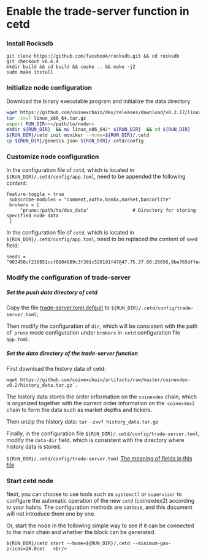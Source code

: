 # Enable the trade-server function in cetd

### Install Rocksdb

```
git clone https://github.com/facebook/rocksdb.git && cd rocksdb
git checkout v6.6.4
mkdir build && cd build && cmake .. && make -j2
sudo make install
```

### Initialize node configuration

Download the binary executable program and initialize the data directory


```bash
wget https://github.com/coinexchain/dex/releases/download/v0.2.17/linux_x86_64.tar.gz 
tar -zxvf linux_x86_64.tar.gz 
export RUN_DIR=~~/path/to/node~~ 
mkdir ${RUN_DIR}  && mv linux_x86_64/* ${RUN_DIR}  && cd ${RUN_DIR}
${RUN_DIR}/cetd init moniker --home=${RUN_DIR}/.cetd
cp ${RUN_DIR}/genesis.json ${RUN_DIR}/.cetd/config
```

### Customize node configuration

In the configuration file of `cetd`, which is located in `${RUN_DIR}/.cetd/config/app.toml`, need to be appended the following content:

```
feature-toggle = true
 subscribe-modules = "comment,authx,bankx,market,bancorlite"
 brokers = [
     "prune:/path/to/dex_data"                # Directory for storing specified node data
 ]
```

In the configuration file of `cetd`, which is located in `${RUN_DIR}/.cetd/config/app.toml`, need to be replaced the content of `seed` field:

```
seeds = "903458cf236851ccf8604689c3f391c528191f47@47.75.37.80:26656,9be765dffed72adcd27ebb37c79bf8ac501f43e8@47.52.155.115:26656,cd79d6c2b3b6b561c91b61b8e3a706249b532ca4@47.56.215.151:26656,cf34ba278ce69be1240f1dabad9b57ffecae206a@47.75.60.29:26656,c70feea1a4f8ea2fd55c366fdcb7ca4d53f1c775@18.144.85.87:26656,94b718f31dedf4afee4c04d768343166625cf961@47.52.70.137:26656,2cbef50b8c996745b9c8a0059fe32a1fbfef8b46@47.52.129.186:26656,17ec2dcfd7c72fabcb7c7cfe2d71006fc39c85c9@18.180.56.174:26656"
```

### Modify the configuration of trade-server 

##### Set the push data directory of cetd

Copy the file [trade-server.toml.default](https://github.com/coinexchain/dex/blob/master/trade-server.toml.default) to `${RUN_DIR}/.cetd/config/trade-server.toml`; 

Then modify the configuration of `dir`, which will be consistent with the path of` prune` mode configuration under `brokers` in` cetd` configuration file `app.toml`.

##### Set the data directory of the trade-server function
 
First download the history data of cetd:
```
wget https://github.com/coinexchain/artifacts/raw/master/coinexdex-v0.2/history_data.tar.gz`.
```

The history data stores the order information on the `coinexdex` chain, which is organized together with the current order information on the` coinexdex2` chain to form the data such as market depths and tickers.
 
Then unzip the history data: `tar -zxvf history_data.tar.gz`

Finally, in the configuration file `${RUN_DIR}/.cetd/config/trade-server.toml`, modify the `data-dir` field, which is consistent with the directory where history data is stored.

`${RUN_DIR}/.cetd/config/trade-server.toml` [The meaning of fields in this file](https://github.com/coinexchain/trade-server/blob/master/docs/trade-server-deploy.md#%E9%85%8D%E7%BD%AE%E6%96%87%E4%BB%B6%E8%AF%B4%E6%98%8E)

### Start cetd node

Next, you can choose to use tools such as `systemctl` or `supervisor` to configure the automatic operation of the new `cetd` (coinexdex2) according to your habits. The configuration methods are various, and this document will not introduce them one by one.

Or, start the node in the following simple way to see if it can be connected to the main chain and whether the block can be generated.

```
${RUN_DIR}/cetd start --home=${RUN_DIR}/.cetd --minimum-gas-prices=20.0cet   <br/>
```

